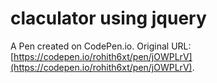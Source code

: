 # claculator using jquery

A Pen created on CodePen.io. Original URL: [https://codepen.io/rohith6xt/pen/jOWPLrV](https://codepen.io/rohith6xt/pen/jOWPLrV).


